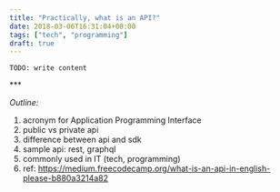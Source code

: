 ```yaml
---
title: "Practically, what is an API?"
date: 2018-03-06T16:31:04+08:00
tags: ["tech", "programming"]
draft: true
---
```


`TODO: write content` 






<p class="text-center">***</p>

*Outline:*

1. acronym for Application Programming Interface
2. public vs private api
3. difference between api and sdk
4. sample api: rest, graphql
5. commonly used in IT (tech, programming)
6. ref: https://medium.freecodecamp.org/what-is-an-api-in-english-please-b880a3214a82